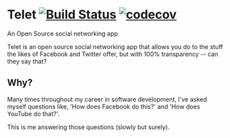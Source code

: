 # Telet [![Build Status](https://travis-ci.org/alhabibhasan/Telet.svg?branch=master)](https://travis-ci.org/alhabibhasan/Telet) [![codecov](https://codecov.io/gh/alhabibhasan/Telet/branch/master/graph/badge.svg)](https://codecov.io/gh/alhabibhasan/Telet)
An Open Source social networking app

Telet is an open source social networking app that allows you do to the stuff the likes of Facebook and Twitter offer, but with 100% transparency -- can they say that?

## Why?

Many times throughout my career in software development, I've asked myself questions like, 'How does Facebook do this?' and 'How does YouTube do that?'.

This is me answering those questions (slowly but surely).
